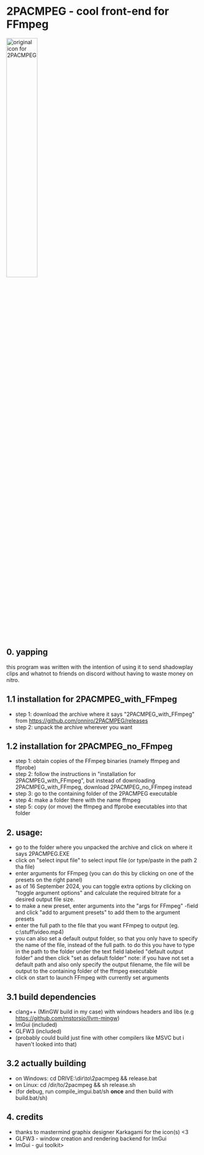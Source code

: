 # 2PACMPEG - cool front-end for FFmpeg

<img alt="original icon for 2PACMPEG" src="misc/FFMPAC_OG.ico" style="width:40%;">

## 0. yapping
<p>this program was written with the intention of using it to send
shadowplay clips and whatnot to friends on discord without having
to waste money on nitro.</p>

## 1.1 installation for 2PACMPEG\_with\_FFmpeg
- step 1: download the archive where it says "2PACMPEG\_with\_FFmpeg" from <https://github.com/onniro/2PACMPEG/releases>
- step 2: unpack the archive wherever you want

## 1.2 installation for 2PACMPEG\_no\_FFmpeg
- step 1: obtain copies of the FFmpeg binaries (namely ffmpeg and ffprobe)
- step 2: follow the instructions in "installation for 2PACMPEG\_with\_FFmpeg", 
        but instead of downloading 2PACMPEG\_with\_FFmpeg, download 
        2PACMPEG\_no\_FFmpeg instead
- step 3: go to the containing folder of the 2PACMPEG executable
- step 4: make a folder there with the name ffmpeg
- step 5: copy (or move) the ffmpeg and ffprobe executables into that folder 

## 2. usage:
- go to the folder where you unpacked the archive and click on where it says 2PACMPEG.EXE
- click on "select input file" to select input file (or type/paste in the path 2 tha file)
- enter arguments for FFmpeg (you can do this by clicking on one of the presets on the right panel)
- as of 16 September 2024, you can toggle extra options by clicking on                     "toggle argument options" and calculate the required bitrate for a desired output file size.
- to make a new preset, enter arguments into the "args for FFmpeg" -field and click "add to argument presets" to add them to the argument presets
- enter the full path to the file that you want FFmpeg to output (eg. c:\stuff\video.mp4)
- you can also set a default output folder, so that you only have to specify the name of the file, instead of the full path. to do this you have to type in the path to the folder under the text field labeled "default output folder" and then click "set as default folder"
note: if you have not set a default path and also only specify the output filename, the file will be output to the containing folder of the ffmpeg executable
- click on start to launch FFmpeg with currently set arguments

## 3.1 build dependencies 
- clang++ (MinGW build in my case) with windows headers and libs
  (e.g <https://github.com/mstorsjo/llvm-mingw>)
- ImGui (included)
- GLFW3 (included)
- (probably could build just fine with other compilers like MSVC but i haven't looked into that)

## 3.2 actually building
- on Windows: cd DRIVE:\dir\to\2pacmpeg && release.bat
- on Linux: cd /dir/to/2pacmpeg && sh release.sh
- (for debug, run compile_imgui.bat/sh **once** and then build with build.bat/sh)

## 4. credits 
- thanks to mastermind graphix designer Karkagami for the icon(s) <3
- GLFW3 - window creation and rendering backend for ImGui
- ImGui - gui toolkit>

